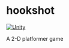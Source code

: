 # hookshot

[![Unity](https://img.shields.io/static/v1?label=&message=Unity&color=fff&logo=unity&style=for-the-badge&logoColor=444)](https://unity.com/)

A 2-D platformer game
